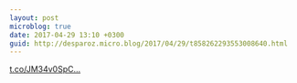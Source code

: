 ```yaml
---
layout: post
microblog: true
date: 2017-04-29 13:10 +0300
guid: http://desparoz.micro.blog/2017/04/29/t858262293553008640.html
---
```

[t.co/JM34v0SpC...](https://t.co/JM34v0SpCd)
